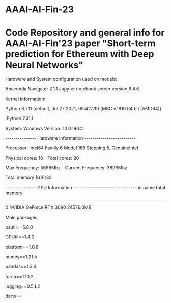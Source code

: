 # AAAI-AI-Fin-23
# Code Repository and general info for AAAI-AI-Fin'23 paper "Short-term prediction for Ethereum with Deep Neural Networks"


Hardware and System configuration used on models:

Anaconda Navigator 2.1.1
Jupyter notebook server version 6.4.6


Kernel Information:

Python 3.7.11 (default, Jul 27 2021, 09:42:29) [MSC v.1916 64 bit (AMD64)]

IPython 7.31.1


System: Windows
Version: 10.0.19041

--------------- Hardware Information -------------------------

Processor: Intel64 Family 6 Model 165 Stepping 5, GenuineIntel

Physical cores: 10  - Total cores: 20

Max Frequency: 3696Mhz  - Current Frequency: 3696Mhz

Total memory (GB):32


--------------- GPU Information -------------------------------
  id  name                     total memory
----  -----------------------  --------------
   0  NVIDIA GeForce RTX 3090  24576.0MB



Main packages:

psutil==5.8.0

GPUtil==1.4.0

platform==1.0.8

numpy==1.21.5

pandas==1.3.4

torch==1.10.2

logging==0.5.1.2

darts==
